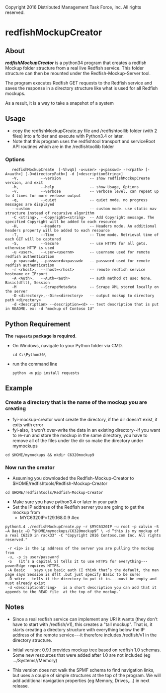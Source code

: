 Copyright 2016 Distributed Management Task Force, Inc. All rights reserved.

# redfishMockupCreator

## About
***redfishMockupCreator*** is a python34 program that creates a redfish Mockup folder structure from a real live Redfish service.  This folder structure can then be mounted under the Redfish-Mockup-Server tool.

The program executes Redfish GET requests to the Redfish service and saves the response in a directory structure like what is used for all Redfish mockups.

As a result, it is a way to take a snapshot of a system

## Usage
* copy the redfishMockupCreate.py file and /redfishtoollib folder (with 2 files) into a folder and execute with Python3.4 or later.
 * Note that this program uses the redfishtool transport and serviceRoot API routines which are in the /redfishtoollib folder
 

### Options
```
   redfishMockupCreate  [-VhvqS] -u<user> -p<passwd> -r<rpath> [-A<auth>] [-D<directoryPath>] -d [<descriptionString>]
   -V,          --version             -- show redfishMockupCreate version, and exit
   -h,          --help                -- show Usage, Options
   -v,          --verbose             -- verbose level, can repeat up to 4 times for more verbose output
   -q,          --quiet               -- quiet mode. no progress messages are displayed
   --custom                           -- custom mode. use static nav structure instead of recursive algorithm
   -C <string>, --Copyright=<string>  -- Add Copyright message. The specified Copyright will be added to each resource
   -H,          --Headers             -- Headers mode. An additional headers property will be added to each resource
   -T,          --Time                -- Time mode. Retrieval time of each GET will be captured
   -S,          --Secure              -- use HTTPS for all gets.   otherwise HTTP is used
   -u <user>,   --user=<usernm>       -- username used for remote redfish authentication
   -p <passwd>, --password=<passwd>   -- password used for remote redfish authentication
   -r <rhost>,  --rhost=<rhost>       -- remote redfish service hostname or IP:port
   -A <Auth>,   --Auth=<auth>         -- auth method ot use: None, Basic(dflt), Session
   -M           --ScrapeMetadata      -- Scrape XML stored locally on the server 
   -D <directory>,--Dir=<directory>   -- output mockup to directory path <directory>
   -d <description> --description=<d> -- text description that is put in README. ex: -d "mockup of Contoso 1U"
```

##  Python Requirement
**The `requests` package is required.**

- On Windows, navigate to your Python folder via CMD.

	`cd C:\Python36\`
- run the command line

    `python -m pip install requests`

##  Example
### Create a directory that is the name of the mockup you are creating
* fyi-mockup-creator wont create the directory, if the dir doesn’t exist, it exits with error
* fyi-also, it won’t over-write the data in an existing directory--if you want to re-run and store the mockup in the same directory, you have to remove all of the files under the dir so make the directory under mymockups

`cd $HOME/mymockups && mkdir C6320mockup9`

### Now run the creator
* Assuming you downloaded the Redfish-Mockup-Creator to $HOME/redfishtools/Redfish-Mockup-Creator

`cd $HOME/redfishtools/Redfish-Mockup-Creator`

* Make sure you have python3.4 or later in your path
* Set the IP address of the Redfish server you are going to get the mockup from
    * MYC6320IP=129.168.0.9  #ex

`python3.4 ./redfishMockupCreate.py –r $MYC6320IP –u root –p calvin –S –A Basic –D “$HOME/mymockups/C6320mockup9” \
          -d “this is my mockup of a real C6320 in rack33" -C "Copyright 2016 Contoso.com Inc. All rights reserved."`

     -r <ip> is the ip address of the server you are pulling the mockup from
     -u, -p is user/password
     -S   (it’s a capital S) tells it to use HTTPS for everything---powerEdge requires HTTPS.
     -A Basic    says use basic auth (I think that’s the default, the man page says Session is dflt ,but just specify Basic to be sure)
     -D <dir>   tells it the directory to put it in.---must be empty and must already exist
     -d <descriptionString>   is a short description you can add that it appends to the READ file  at the top of the mockup.`

## Notes
* Since a real redfish service can implement any URI it wants (they don't have to start with /redfish/v1), this creates a "tall mockup".  That is, it starts creating a directory structure with everything below the IP address of the remote service---it therefore includes /redfish/v1 in the directory structure.

* Initial version: 0.9.1  provides mockup tree based on redfish 1.0 schemas.
Some new resources that were added after 1.0 are not included (eg .../Systems/<sysId>/Memory)
* This version does not walk the SPMF schema to find navigation links, but uses a couple of simple structures at the top of the program.   We will add additional navigation properties (eg Memory, Drives,...) in next release.

